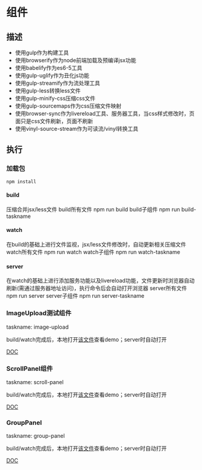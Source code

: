 # 组件

## 描述

* 使用gulp作为构建工具
* 使用browserify作为node前端加载及预编译jsx功能
* 使用babelify作为es6-5工具
* 使用gulp-uglify作为丑化js功能
* 使用gulp-streamify作为流处理工具
* 使用gulp-less转换less文件
* 使用gulp-minify-css压缩css文件
* 使用gulp-sourcemaps作为css压缩文件映射
* 使用browser-sync作为livereload工具、服务器工具，当css样式修改时，页面只是css文件刷新，页面不刷新
* 使用vinyl-source-stream作为可读流/vinyl转换工具

## 执行

### 加载包

	npm install

#### build

压缩合并jsx/less文件
build所有文件	npm run build
build子组件		npm run build-taskname

#### watch

在build的基础上进行文件监视，jsx/less文件修改时，自动更新相关压缩文件
watch所有文件	npm run watch
watch子组件		npm run watch-taskname

#### server

在watch的基础上进行添加服务功能以及livereload功能，文件更新时浏览器自动刷新(需通过服务器地址访问)，执行命令后会自动打开浏览器
server所有文件	npm run server
server子组件		npm run server-taskname


### ImageUpload测试组件

taskname: image-upload

build/watch完成后，本地打开[该文件](src/image_upload/index.html)查看demo；server时自动打开

[DOC](src/image_upload/README.md)

### ScrollPanel组件

taskname: scroll-panel

build/watch完成后，本地打开[该文件](src/scroll_panel/index.html)查看demo；server时自动打开

[DOC](src/scroll_panel/README.md)

### GroupPanel

taskname: group-panel

build/watch完成后，本地打开[该文件](src/group_panel/index.html)查看demo；server时自动打开

[DOC](src/group_panel/README.md)